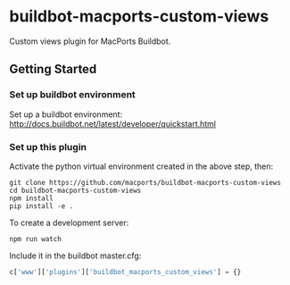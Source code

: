 # buildbot-macports-custom-views

Custom views plugin for MacPorts Buildbot.

## Getting Started

### Set up buildbot environment

Set up a buildbot environment: http://docs.buildbot.net/latest/developer/quickstart.html

### Set up this plugin

Activate the python virtual environment created in the above step, then:

    git clone https://github.com/macports/buildbot-macports-custom-views
    cd buildbot-macports-custom-views
    npm install
    pip install -e .

To create a development server:

    npm run watch

Include it in the buildbot master.cfg:

```py
c['www']['plugins']['buildbot_macports_custom_views'] = {}
```
